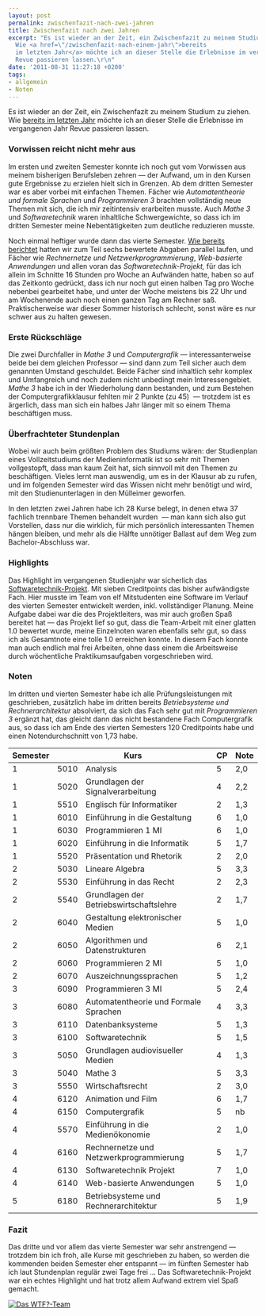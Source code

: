 ```yaml
---
layout: post
permalink: zwischenfazit-nach-zwei-jahren
title: Zwischenfazit nach zwei Jahren
excerpt: "Es ist wieder an der Zeit, ein Zwischenfazit zu meinem Studium zu ziehen.
  Wie <a href=\"/zwischenfazit-nach-einem-jahr\">bereits
  im letzten Jahr</a> möchte ich an dieser Stelle die Erlebnisse im vergangenen Jahr
  Revue passieren lassen.\r\n"
date: '2011-08-31 11:27:18 +0200'
tags:
- allgemein
- Noten
---
```

<p>Es ist wieder an der Zeit, ein Zwischenfazit zu meinem Studium zu ziehen. Wie <a href="{{ '/zwischenfazit-nach-einem-jahr' | prepend: site.baseurl | prepend: site.url }}">bereits im letzten Jahr</a> möchte ich an dieser Stelle die Erlebnisse im vergangenen Jahr Revue passieren lassen.<br />
<a id="more"></a><a id="more-808"></a></p>
<h3 class="textimage">Vorwissen reicht nicht mehr aus</h3>
<p>Im ersten und zweiten Semester konnte ich noch gut vom Vorwissen aus meinem bisherigen Berufsleben zehren — der Aufwand, um in den Kursen gute Ergebnisse zu erzielen hielt sich in Grenzen. Ab dem dritten Semester war es aber vorbei mit einfachen Themen. Fächer wie <em>Automatentheorie und formale Sprachen</em> und <em>Programmieren 3</em> brachten vollständig neue Themen mit sich, die ich mir zeitintensiv erarbeiten musste. Auch <em>Mathe 3</em> und <em>Softwaretechnik</em> waren inhaltliche Schwergewichte, so dass ich im dritten Semester meine Nebentätigkeiten zum deutliche reduzieren musste.</p>
<p>Noch einmal heftiger wurde dann das vierte Semester. <a href="{{ '/bewertete-abgaben-im-4-semester' | prepend: site.baseurl | prepend: site.url }}">Wie bereits berichtet</a> hatten wir zum Teil sechs bewertete Abgaben parallel laufen, und Fächer wie <em>Rechnernetze und Netzwerkprogrammierung</em>, <em>Web-basierte Anwendungen</em> und allen voran das <em>Softwaretechnik-Projekt,</em> für das ich allein im Schnitte 16 Stunden pro Woche an Aufwänden hatte, haben so auf das Zeitkonto gedrückt, dass ich nur noch gut einen halben Tag pro Woche nebenbei gearbeitet habe, und unter der Woche meistens bis 22 Uhr und am Wochenende auch noch einen ganzen Tag am Rechner saß. Praktischerweise war dieser Sommer historisch schlecht, sonst wäre es nur schwer aus zu halten gewesen.</p>
<h3 class="textimage">Erste Rückschläge</h3>
<p>Die zwei Durchfaller in <em>Mathe 3</em> und <em>Computergrafik</em> — interessanterweise beide bei dem gleichen Professor — sind dann zum Teil sicher auch dem genannten Umstand geschuldet. Beide Fächer sind inhaltlich sehr komplex und Umfangreich und noch zudem nicht unbedingt mein Interessengebiet. <em>Mathe 3</em> habe ich in der Wiederholung dann bestanden, und zum Bestehen der Computergrafikklausur fehlten mir 2 Punkte (zu 45)  — trotzdem ist es ärgerlich, dass man sich ein halbes Jahr länger mit so einem Thema beschäftigen muss.</p>
<h3 class="textimage">Überfrachteter Stundenplan</h3>
<p>Wobei wir auch beim größten Problem des Studiums wären: der Studienplan eines Vollzeitstudiums der Medieninformatik ist so sehr mit Themen vollgestopft, dass man kaum Zeit hat, sich sinnvoll mit den Themen zu beschäftigen. Vieles lernt man auswendig, um es in der Klausur ab zu rufen, und im folgenden Semester wird das Wissen nicht mehr benötigt und wird, mit den Studienunterlagen in den Mülleimer geworfen.</p>
<p>In den letzten zwei Jahren habe ich 28 Kurse belegt, in denen etwa 37 fachlich trennbare Themen behandelt wurden  — man kann sich also gut Vorstellen, dass nur die wirklich, für mich persönlich interessanten Themen hängen bleiben, und mehr als die Hälfte unnötiger Ballast auf dem Weg zum Bachelor-Abschluss war.</p>
<h3 class="textimage">Highlights</h3>
<p>Das Highlight im vergangenen Studienjahr war sicherlich das <a href="{{ '/tag/whatthefoto' | prepend: site.baseurl | prepend: site.url }}">Softwaretechnik-Projekt</a>. Mit sieben Creditpoints das bisher aufwändigste Fach. Hier musste im Team von elf Mitstudenten eine Software im Verlauf des vierten Semester entwickelt werden, inkl. vollständiger Planung. Meine Aufgabe dabei war die des Projektleiters, was mir auch großen Spaß bereitet hat — das Projekt lief so gut, dass die Team-Arbeit mit einer glatten 1.0 bewertet wurde, meine Einzelnoten waren ebenfalls sehr gut, so dass ich als Gesamtnote eine tolle 1.0 erreichen konnte. In diesem Fach konnte man auch endlich mal frei Arbeiten, ohne dass einem die Arbeitsweise durch wöchentliche Praktikumsaufgaben vorgeschrieben wird.</p>
<h3 class="textimage">Noten</h3>
<p>Im dritten und vierten Semester habe ich alle Prüfungsleistungen mit geschrieben, zusätzlich habe im dritten bereits <em>Betriebsysteme und Rechnerarchitektur</em> absolviert, da sich das Fach sehr gut mit <em>Programmieren 3</em> ergänzt hat, das gleicht dann das nicht bestandene Fach Computergrafik aus, so dass ich am Ende des vierten Semesters 120 Creditpoints habe und einen Notendurchschnitt von 1,73 habe.</p>
<table class="normal">
<thead>
<tr>
<th>Semester</th>
<th colspan="2">Kurs</th>
<th>CP</th>
<th>Note</th>
</tr>
</thead>
<tbody>
<tr>
<td class="center">1</td>
<td>5010</td>
<td>Analysis</td>
<td class="center">5</td>
<td>2,0</td>
</tr>
<tr>
<td class="center">1</td>
<td>5020</td>
<td>Grundlagen der Signalverarbeitung</td>
<td class="center">4</td>
<td>2,2</td>
</tr>
<tr>
<td class="center">1</td>
<td>5510</td>
<td>Englisch für Informatiker</td>
<td class="center">2</td>
<td>1,3</td>
</tr>
<tr>
<td class="center">1</td>
<td>6010</td>
<td>Einführung in die Gestaltung</td>
<td class="center">6</td>
<td>1,0</td>
</tr>
<tr>
<td class="center">1</td>
<td>6030</td>
<td>Programmieren 1 MI</td>
<td class="center">6</td>
<td>1,0</td>
</tr>
<tr>
<td class="center">1</td>
<td>6020</td>
<td>Einführung in die Informatik</td>
<td class="center">5</td>
<td>1,7</td>
</tr>
<tr>
<td class="center">1</td>
<td>5520</td>
<td>Präsentation und Rhetorik</td>
<td class="center">2</td>
<td>2,0</td>
</tr>
<tr>
<td class="center">2</td>
<td>5030</td>
<td>Lineare Algebra</td>
<td class="center">5</td>
<td>3,3</td>
</tr>
<tr>
<td class="center">2</td>
<td>5530</td>
<td>Einführung in das Recht</td>
<td class="center">2</td>
<td>2,3</td>
</tr>
<tr>
<td class="center">2</td>
<td>5540</td>
<td>Grundlagen der Betriebswirtschaftslehre</td>
<td class="center">2</td>
<td>1,7</td>
</tr>
<tr>
<td class="center">2</td>
<td>6040</td>
<td>Gestaltung elektronischer Medien</td>
<td class="center">5</td>
<td>1,0</td>
</tr>
<tr>
<td class="center">2</td>
<td>6050</td>
<td>Algorithmen und Datenstrukturen</td>
<td class="center">6</td>
<td>2,1</td>
</tr>
<tr>
<td class="center">2</td>
<td>6060</td>
<td>Programmieren 2 MI</td>
<td class="center">5</td>
<td>1,0</td>
</tr>
<tr>
<td class="center">2</td>
<td>6070</td>
<td>Auszeichnungssprachen</td>
<td class="center">5</td>
<td>1,2</td>
</tr>
<tr>
<td class="center">3</td>
<td>6090</td>
<td>Programmieren 3 MI</td>
<td class="center">5</td>
<td>2,4</td>
</tr>
<tr>
<td class="center">3</td>
<td>6080</td>
<td>Automatentheorie und Formale Sprachen</td>
<td class="center">4</td>
<td>3,3</td>
</tr>
<tr>
<td class="center">3</td>
<td>6110</td>
<td>Datenbanksysteme</td>
<td class="center">5</td>
<td>1,3</td>
</tr>
<tr>
<td class="center">3</td>
<td>6100</td>
<td>Softwaretechnik</td>
<td class="center">5</td>
<td>1,5</td>
</tr>
<tr>
<td class="center">3</td>
<td>5050</td>
<td>Grundlagen audiovisueller Medien</td>
<td class="center">4</td>
<td>1,3</td>
</tr>
<tr>
<td class="center">3</td>
<td>5040</td>
<td>Mathe 3</td>
<td class="center">5</td>
<td>3,3</td>
</tr>
<tr>
<td class="center">3</td>
<td>5550</td>
<td>Wirtschaftsrecht</td>
<td class="center">2</td>
<td>3,0</td>
</tr>
<tr>
<td class="center">4</td>
<td>6120</td>
<td>Animation und Film</td>
<td class="center">6</td>
<td>1,7</td>
</tr>
<tr>
<td class="center">4</td>
<td>6150</td>
<td>Computergrafik</td>
<td class="center">5</td>
<td>nb</td>
</tr>
<tr>
<td class="center">4</td>
<td>5570</td>
<td>Einführung in die Medienökonomie</td>
<td class="center">2</td>
<td>1,0</td>
</tr>
<tr>
<td class="center">4</td>
<td>6160</td>
<td>Rechnernetze und Netzwerkprogrammierung</td>
<td class="center">5</td>
<td>1,7</td>
</tr>
<tr>
<td class="center">4</td>
<td>6130</td>
<td>Softwaretechnik Projekt</td>
<td class="center">7</td>
<td>1,0</td>
</tr>
<tr>
<td class="center">4</td>
<td>6140</td>
<td>Web-basierte Anwendungen</td>
<td class="center">5</td>
<td>1,0</td>
</tr>
<tr>
<td class="center">5</td>
<td>6180</td>
<td>Betriebsysteme und Rechnerarchitektur</td>
<td class="center">5</td>
<td>1,9</td>
</tr>
</tbody>
</table>
<h3 class="textimage">Fazit</h3>
<p>Das dritte und vor allem das vierte Semester war sehr anstrengend — trotzdem bin ich froh, alle Kurse mit geschrieben zu haben, so werden die kommenden beiden Semester eher entspannt — im fünften Semester hab ich laut Stundenplan regulär zwei Tage frei ... Das Softwaretechnik-Projekt war ein echtes Highlight und hat trotz allem Aufwand extrem viel Spaß gemacht.</p>
<p><a href="http://www.flickr.com/photos/tacker/5888215645/in/set-72157626379556132"><img src="http://farm6.static.flickr.com/5030/5888215645_f929717191.jpg" alt="Das WTF?-Team" /></a></p>
